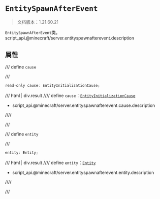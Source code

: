 # `EntitySpawnAfterEvent`

> 文档版本：1.21.60.21

`EntitySpawnAfterEvent`类。script_api.@minecraft/server.entityspawnafterevent.description

## 属性

/// define
`cause`


///

```js
read-only cause: EntityInitializationCause;
```

/// html | div.result
//// define
`cause`：[`EntityInitializationCause`](./entityinitializationcause.md)

- script_api.@minecraft/server.entityspawnafterevent.cause.description


////

///


/// define
`entity`


///

```js
entity: Entity;
```

/// html | div.result
//// define
`entity`：[`Entity`](./entity.md)

- script_api.@minecraft/server.entityspawnafterevent.entity.description


////

///

